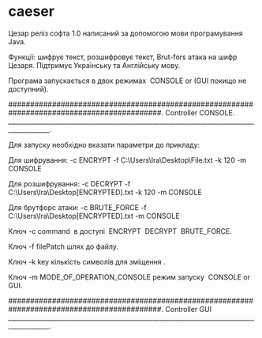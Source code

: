 # caeser
Цезар реліз софта 1.0 написаний за допомогою мови програмування Java.

Функції: шифрує текст, розшифровує текст, Brut-fors атака на шифр Цезаря. Підтримує Українську та Англійську мову.

Програма запускається в двох режимах  CONSOLE or (GUI покищо не доступний).

###########################################################################################.
Controller CONSOLE.                                                                        
___________________________________________________________________________________________.

Для запуску необхідно вказати параметри до прикладу: 

Для шифрування: -c ENCRYPT -f C:\Users\Ira\Desktop\File.txt -k 120 -m CONSOLE

Для розшифрування: -c DECRYPT -f C:\Users\Ira\Desktop\[ENCRYPTED].txt -k 120 -m CONSOLE

Для брутфорс атаки: -c BRUTE_FORCE -f C:\Users\Ira\Desktop\[ENCRYPTED].txt -m CONSOLE

Ключ -с соmmand  в доступі  ENCRYPT  DECRYPT  BRUTE_FORCE.

Ключ -f filePatch шлях до файлу.

Ключ -k key кількість символів для зміщення .

Ключ -m MODE_OF_OPERATION_CONSOLE режим запуску  CONSOLE or GUI.

###########################################################################################.
Controller GUI                                                                             
___________________________________________________________________________________________.
